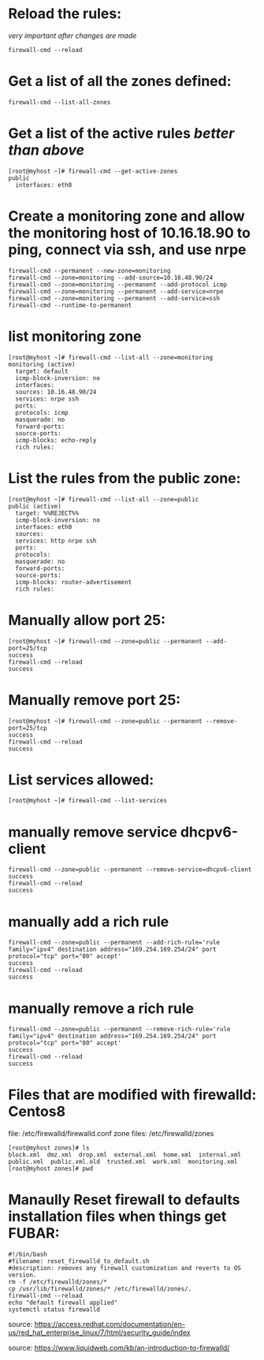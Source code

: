 # Reload the rules:
*very important after changes are made*
```
firewall-cmd --reload
```
# Get a list of all the zones defined:

```
firewall-cmd --list-all-zones
```

# Get a list of the active rules *better than above*
```
[root@myhost ~]# firewall-cmd --get-active-zones
public
  interfaces: eth0
 ```

# Create a monitoring zone and allow the monitoring host of 10.16.18.90 to ping, connect via ssh, and use nrpe

```
firewall-cmd --permanent --new-zone=monitoring
firewall-cmd --zone=monitoring --add-source=10.16.48.90/24
firewall-cmd --zone=monitoring --permanent --add-protocol icmp
firewall-cmd --zone=monitoring --permanent --add-service=nrpe
firewall-cmd --zone=monitoring --permanent --add-service=ssh
firewall-cmd --runtime-to-permanent
```

# list monitoring zone

```
[root@myhost ~]# firewall-cmd --list-all --zone=monitoring
monitoring (active)
  target: default
  icmp-block-inversion: no
  interfaces:
  sources: 10.16.48.90/24
  services: nrpe ssh
  ports:
  protocols: icmp
  masquerade: no
  forward-ports:
  source-ports:
  icmp-blocks: echo-reply
  rich rules:
```


# List the rules from the public zone:
```
[root@myhost ~]# firewall-cmd --list-all --zone=public
public (active)
  target: %%REJECT%%
  icmp-block-inversion: no
  interfaces: eth0
  sources:
  services: http nrpe ssh
  ports:
  protocols:
  masquerade: no
  forward-ports:
  source-ports:
  icmp-blocks: router-advertisement
  rich rules:
```
# Manually allow port 25:
```
[root@myhost ~]# firewall-cmd --zone=public --permanent --add-port=25/tcp
success
firewall-cmd --reload
success
```

# Manually remove port 25:
```
[root@myhost ~]# firewall-cmd --zone=public --permanent --remove-port=25/tcp
success
firewall-cmd --reload
success
```
# List services allowed:
```
[root@myhost ~]# firewall-cmd --list-services
```

# manually remove service dhcpv6-client
```
firewall-cmd --zone=public --permanent --remove-service=dhcpv6-client
success
firewall-cmd --reload
success
```

# manually add a rich rule 
```
firewall-cmd --zone=public --permanent --add-rich-rule='rule family="ipv4" destination address="169.254.169.254/24" port protocol="tcp" port="80" accept'
success
firewall-cmd --reload
success
```

# manually remove a rich rule

```
firewall-cmd --zone=public --permanent --remove-rich-rule='rule family="ipv4" destination address="169.254.169.254/24" port protocol="tcp" port="80" accept'
success
firewall-cmd --reload
success
```

# Files that are modified with firewalld: Centos8
file: /etc/firewalld/firewalld.conf
zone files: /etc/firewalld/zones
```
[root@myhost zones]# ls
block.xml  dmz.xml  drop.xml  external.xml  home.xml  internal.xml  public.xml  public.xml.old  trusted.xml  work.xml  monitoring.xml
[root@myhost zones]# pwd
```

# Manaully Reset firewall to defaults installation files when things get FUBAR:
```
#!/bin/bash
#filename: reset_firewalld_to_default.sh
#description: removes any firewall customization and reverts to OS version. 
rm -f /etc/firewalld/zones/*
cp /usr/lib/firewalld/zones/* /etc/firewalld/zones/.
firewall-cmd --reload
echo "default firewall applied"
systemctl status firewalld
```


source: https://access.redhat.com/documentation/en-us/red_hat_enterprise_linux/7/html/security_guide/index

source: https://www.liquidweb.com/kb/an-introduction-to-firewalld/